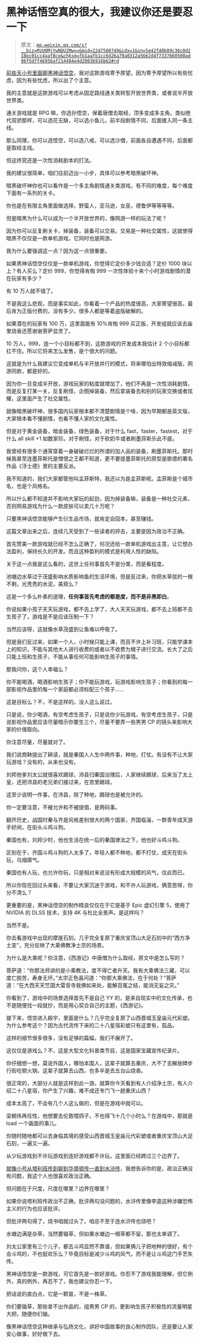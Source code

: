 # 黑神话悟空真的很大，我建议你还是要忍一下

> 原文：[`mp.weixin.qq.com/s?__biz=MzU0MjYwNDU2Mw==&mid=2247500749&idx=1&sn=5e42f40b89c36c0d218ec01cc4aaf8ce&chksm=fb1aafb1cc6d26a79a0312a5662d4f7337660500ad96f5d7f46956af214484e4d2003b916b62#rd`](http://mp.weixin.qq.com/s?__biz=MzU0MjYwNDU2Mw==&mid=2247500749&idx=1&sn=5e42f40b89c36c0d218ec01cc4aaf8ce&chksm=fb1aafb1cc6d26a79a0312a5662d4f7337660500ad96f5d7f46956af214484e4d2003b916b62#rd)

[前些天小号里面聊黑神话悟空](http://mp.weixin.qq.com/s?__biz=MzU3NDc5Nzc0NQ==&mid=2247506225&idx=1&sn=a133d8b1656409c8af286b13908ec060&chksm=fd2e7befca59f2f98069071f00ba9a8739237415b589e081fae9a483fa59c45e152e183d8737&scene=21#wechat_redirect)，我对这款游戏寄予厚望。因为寄予厚望所以有些忧虑，因为有些忧虑，所以出了个主意。

我的主意就是这款游戏可以考虑从固定路线通关类转型开放世界类，或者说半开放世界类。

通关游戏就是 RPG 嘛，你选孙悟空，保着唐僧去取经，顶多变成多主角，类似绝代双骄那样，可以选花无缺，可以选小鱼儿，前半段剧情不同，后面接入同一条主线。 

那么同理，你可以选悟空，可以选八戒，可以选沙僧，前面各自遭遇不同，后面都是取经主线。 

但这终究还是一次性消耗剧本的打法。 

我的建议很简单，咱们往前迈出一小步，具体可以参考暗黑破坏神。

暗黑破坏神你也可以看作是一个多主角剧情通关类游戏，有不同的难度，每个难度下面有一系列的关卡。

你也是在有限主角里面做选择，野蛮人，亚马逊，女巫，德鲁伊等等等等。 

但是暗黑为什么可以成为一个半开放世界的，像网游一样的玩法了呢？ 

因为你可以反复刷关卡，掉装备，装备可以交易。交易是一种社交属性，这就使得暗黑不仅仅是一款单机游戏，它同时也是网游。

我为什么要强调这一点？因为这一点很重要。 

如果黑神话悟空仅仅是一款单机游戏，你觉得它定价多少钱合适？定价 1000 块以上？有人买么？定价 999，你觉得肯掏 999 一次性体验十来个小时游戏剧情的潜在玩家有多少？

有 10 万人就不错了。

不是我这么悲观，而是事实如此，你看着一个产品的热度很高，大家寄望很高，最后肯为正版付费的，没有多少。很多人都是等着盗版破解的。 

如果潜在的玩家有 100 万，这里面能有 10%肯掏 999 买正版，开发组就应该去庙里烧香还愿谢谢菩萨显灵了。 

10 万人，999，连一个小目标都不到，这款游戏的开发成本我估计 2 个小目标都扛不住。所以它将来怎么发售，是个很大的问题。

这就是为什么我建议它变成单机与半开放并行的模式，将来哪怕出特效缩减版，网游同款，都是好的。 

因为你一旦变成半开放，游戏玩家的粘度就增加了，他们不再是一次性消耗剧情，而是反复打某一关，反复刷怪，企图掉装备，然后拿装备去和别的玩家交换或者炫耀，这里面产生了社交属性。

就像暗黑破坏神，很多国内玩家根本都不清楚剧情是个啥，因为早期都是英文版，大家根本看不懂剧情，也看不懂人家的文化属性。 

但是对于黄金装备，暗金装备，绿色装备，对于什么 fast，faster，fastest，对于什么 all skill +1 如数家珍。对于刷怪，对于砍奶牛或者刷墨菲斯乐此不疲。

我曾经有很多个通宵穿着一身破破烂烂的所谓的加人品的装备，刷墨菲斯托。那时候我甚至连墨菲斯托是憎恨之王都不知道，更不要提墨菲斯托的原型是歌德的著名作品《浮士德》里的主要反派。

我不知道的，我们大家都管他叫孟菲斯特，我还以为是孟菲斯呢。孟菲斯是个城市名，也是个风格名。 

所以什么都不知道并不影响大家玩的起劲，因为掉装备嘛，装备是一种社交元素，否则网易游戏为什么一款皮肤可以卖几十万呢？ 

只要黑神话悟空能够产生衍生品市场，就肯定会回本，甚至赚钱。 

这篇文章出来之后，连续几天受到了一些读者的抨击，主要是因为政治不正确。 

首先赞美一款游戏就已经不怎么正确了，何况还给一款单机游戏出主意，让它想办法盈利，保持长久的开发。而且这种盈利的模式是利用人性的缺陷。

关于这一点我是这么看的，这世上任何事首先不是分类，而是看程度。 

池塘边水草过于茂盛影响水质影响鱼的生活环境，但是反过来，你把水草拔的一根不剩，光秃秃的水泥，美观么？ 

这是一个多么朴素的道理，**任何事首先考虑的都是度，而不是非黑即白**。 

你说如果小孩子天天玩游戏，都不去上学了，大人天天玩游戏，都不去上班都不去生孩子了，游戏是不是应该压制一下？ 

当然应该呀，这就像水草茂盛到让鱼难以呼吸了。

但是我们反过来，如果一个人，小时候只能上课，而且不许上补习班，只能学课本上的知识，不能与其他大人进行收费的或者以不收费为幌子进行交流。长大了之后只能上班和生孩子，不能从事任何可能影响生孩子的事情。 

那我问你，这个人幸福么？ 

你不能喝酒，喝酒影响生孩子；你不能玩游戏，玩游戏影响生孩子；你看到的每一部影视作品里的每一个家庭都必须标配三个孩子...... 

这是目标么？不，不是这样的。没人这么说过。

只是说，你少喝酒，有空考虑生孩子，只是说你少玩游戏，有空考虑生孩子，只是说影视作品里应该尽量暗示你要生三个，尽量不要弄一些男男 CP 的镜头来影响大家的价值取向。 

你注意尽量，尽量就对了。

我们说商鞅提出了耕读，就是秦国人人生中两件事，种地，打仗。有没有不让大家玩游戏？没有的，从来也没有。

刘邦他爹刘太公就很喜欢踢球，沛县归秦国治理后，人家继续踢球，后来当了太上皇，还把沛县的老兄弟们接过来，在宫里踢球。 

这至少说明一件事，在沛县，除了种地，踢球也是被允许的。

你一定要注意，不被允许和不被提倡，是两码事。

翻开历史，战国时秦与齐是风格差别很大的两个国家，齐国临淄，一群青年成天游手好闲，在街头斗鸡斗狗。

秦国也有，刘邦少时，他也生活在统一后的秦国律法之下，他也好斗鸡斗狗。 

区别在于，齐国斗鸡斗狗的人太多了，年轻人都不种地，都不打仗，成天在街头玩，乌烟瘴气。 

秦国也有人玩，也允许你玩，只是相对来说没有形成大规模的风气，仅此而已。 

所以你现在回过头来看，不要让大家沉迷于游戏，和不许人玩游戏，俩意思呀，你分不清么？ 

更重要的是，黑神话悟空的制作精良仅仅在于它是基于 Epic 虚幻引擎 5，使用了 NVIDIA 的 DLSS 技术，支持 4K 与杜比全景声。是这样吗？ 

当然不是。

你去看游戏中出现的摩崖石刻，几乎完全复原了重庆宝顶山大足石刻中的“西方净土变”，充分反映了大乘佛教净土宗的场景。 

为什么是大乘呢？你注意，《西游记》中唐僧为什么取经，原文中是怎么写的？ 

菩萨道：“你那法师讲的是小乘教法，度不得亡者升天。我有大乘佛法三藏，可以度亡脱苦，寿身无坏。”太宗正色喜问道：“你那大乘佛法，在于何处？”菩萨道：“在大西天天竺国大雷音寺我佛如来处，能解百冤之结，能消无妄之灾。”

你看到了，游戏中的场景选择首先不是自己 YY 的，是来自现实中的文化传承，也不是随便找一段就抄，而是用心契合自己的主题，《西游记》。

接下来，悟空进入殿宇，里面是什么？几乎完全复原了山西晋城玉皇庙元代彩塑。为什么参考这个？因为古代流传下来的二十八星宿彩塑只有这里有，孤品。 

这样的细节很多很多，没有足够的篇幅，我们不展开了。 

这仅仅是游戏么？不，这是大型文化科普类节目，这是国家宝藏宣传纪录片。 

你仔细想一想，莫说外国人，哪怕本国人，这辈子就算去重庆，大不了去解放碑步行街吃顿火锅，这辈子就算去山西，也多半是去五台山烧香。 

很正常的，大部分人就是这样到此一游。就算你今天看到有人介绍净土宗，有人介绍二十八星宿，你产生了兴趣，难不成还专门飞一趟重庆山西？ 

成本太高了，不会有几个人这么做的，但是在游戏中就可以。

梁朝伟再任性，他想要去伦敦喂鸽子，不也得飞十几个小时么？在游戏中，那就是 load 一个画面的事儿。

你随时随地都可以去身临其境的感受山西晋城玉皇庙元代彩塑或者重庆宝顶山大足石刻，一遍又一遍。 

从少玩游戏到不许玩游戏到连好游戏都不许玩，这里面已经跨过三个边界了。

[就像小号从塔利班传到聊到华盛顿传一直到水浒传](http://mp.weixin.qq.com/s?__biz=MzU3NDc5Nzc0NQ==&mid=2247506269&idx=1&sn=48774fabe91376ece9e71e706f432c8b&chksm=fd2e7b83ca59f295a711330651435381a088ac1c9359602b7b97a69db21bbb65a564f68b0b2c&scene=21#wechat_redirect)，我想告诉你的是，政治正确没有问题，我这个人也很喜欢政治正确。

但问题在于尺度，尺度在哪里？边界在哪里？

如果你说塔利班传政治不正确，批评两句没问题的，水浒传里像李逵这种涉嫌恐怖主义的行为也应该批评。 

但批评两句得了，烧书咱就过头了。咱总不至于连水浒传也烧吧？

水塘边满是杂草，当然要锄草，但如果水塘边一根草都不留，那也太单调了。

刘太公家里有三个儿子，都去斗鸡显然不靠谱，但如果俩儿子把地种的很好，有个会斗鸡的，不也挺欢乐么？毕竟目标是减少斗鸡的风气，而不是让斗鸡这门手艺失传。 

黑神话悟空是一款游戏，可它首先是一款好游戏。你忍不了游戏我能理解，但它例外，真的例外，再忍不了，我也建议你忍一下。

把话说的直白点，它是一颗苗，不是一株草。

你们要锄草，那些拿不出作品的，组男男 CP 的，更影响生孩子积极性的流量明星大把，随便你们锄。

像黑神话悟空这种继承与弘扬文化，讲好中国故事的良心制作团队，还是要让人家安心做事，好好做下去。